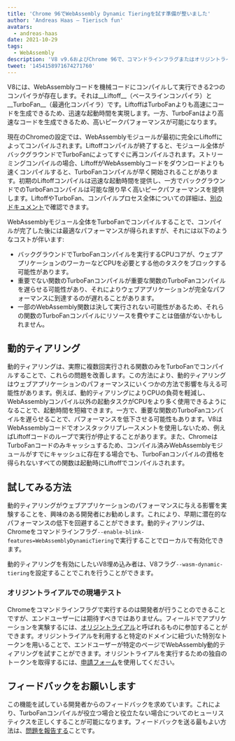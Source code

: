 ```yaml
---
title: 'Chrome 96でWebAssembly Dynamic Tieringを試す準備が整いました'
author: 'Andreas Haas — Tierisch fun'
avatars:
  - andreas-haas
date: 2021-10-29
tags:
  - WebAssembly
description: 'V8 v9.6およびChrome 96で、コマンドラインフラグまたはオリジントライアルを通じてWebAssembly Dynamic Tieringを試す準備が整いました'
tweet: '1454158971674271760'
---
```


V8には、WebAssemblyコードを機械コードにコンパイルして実行できる2つのコンパイラが存在します。それは__Liftoff__（ベースラインコンパイラ）と__TurboFan__（最適化コンパイラ）です。LiftoffはTurboFanよりも高速にコードを生成できるため、迅速な起動時間を実現します。一方、TurboFanはより高速なコードを生成できるため、高いピークパフォーマンスが可能になります。

<!--truncate-->
現在のChromeの設定では、WebAssemblyモジュールが最初に完全にLiftoffによってコンパイルされます。Liftoffコンパイルが終了すると、モジュール全体がバックグラウンドでTurboFanによってすぐに再コンパイルされます。ストリーミングコンパイルの場合、LiftoffがWebAssemblyコードをダウンロードよりも速くコンパイルすると、TurboFanコンパイルが早く開始されることがあります。初期のLiftoffコンパイルは迅速な起動時間を提供し、一方でバックグラウンドでのTurboFanコンパイルは可能な限り早く高いピークパフォーマンスを提供します。LiftoffやTurboFan、コンパイルプロセス全体についての詳細は、[別のドキュメント](https://v8.dev/docs/wasm-compilation-pipeline)で確認できます。

WebAssemblyモジュール全体をTurboFanでコンパイルすることで、コンパイルが完了した後には最適なパフォーマンスが得られますが、それには以下のようなコストが伴います:

- バックグラウンドでTurboFanコンパイルを実行するCPUコアが、ウェブアプリケーションのワーカーなどCPUを必要とする他のタスクをブロックする可能性があります。
- 重要でない関数のTurboFanコンパイルが重要な関数のTurboFanコンパイルを遅らせる可能性があり、それによりウェブアプリケーションが完全なパフォーマンスに到達するのが遅れることがあります。
- 一部のWebAssembly関数は決して実行されない可能性があるため、それらの関数のTurboFanコンパイルにリソースを費やすことは価値がないかもしれません。

## 動的ティアリング

動的ティアリングは、実際に複数回実行される関数のみをTurboFanでコンパイルすることで、これらの問題を改善します。この方法により、動的ティアリングはウェブアプリケーションのパフォーマンスにいくつかの方法で影響を与える可能性があります。例えば、動的ティアリングによりCPUの負荷を軽減し、WebAssemblyコンパイル以外の起動タスクがCPUをより多く使用できるようになることで、起動時間を短縮できます。一方で、重要な関数のTurboFanコンパイルを遅らせることで、パフォーマンスを低下させる可能性もあります。V8はWebAssemblyコードでオンスタックリプレースメントを使用しないため、例えばLiftoffコードのループで実行が停止することがあります。また、ChromeはTurboFanコードのみキャッシュするため、コンパイル済みWebAssemblyモジュールがすでにキャッシュに存在する場合でも、TurboFanコンパイルの資格を得られないすべての関数は起動時にLiftoffでコンパイルされます。

## 試してみる方法

動的ティアリングがウェブアプリケーションのパフォーマンスに与える影響を実験することを、興味のある開発者にお勧めします。これにより、早期に潜在的なパフォーマンスの低下を回避することができます。動的ティアリングは、Chromeをコマンドラインフラグ`--enable-blink-features=WebAssemblyDynamicTiering`で実行することでローカルで有効化できます。

動的ティアリングを有効にしたいV8埋め込み者は、V8フラグ`--wasm-dynamic-tiering`を設定することでこれを行うことができます。

### オリジントライアルでの現場テスト

Chromeをコマンドラインフラグで実行するのは開発者が行うことのできることですが、エンドユーザーには期待すべきではありません。フィールドでアプリケーションを実験するには、[オリジントライアル](https://github.com/GoogleChrome/OriginTrials/blob/gh-pages/developer-guide.md)と呼ばれるものに参加することができます。オリジントライアルを利用すると特定のドメインに紐づいた特別なトークンを用いることで、エンドユーザーが特定のページでWebAssembly動的ティアリングを試すことができます。オリジントライアルを実行するための独自のトークンを取得するには、[申請フォーム](https://developer.chrome.com/origintrials/#/view_trial/3716595592487501825)を使用してください。

## フィードバックをお願いします

この機能を試している開発者からのフィードバックを求めています。これにより、TurboFanコンパイルが役立つ場合と役立たない場合についてのヒューリスティクスを正しくすることが可能になります。フィードバックを送る最もよい方法は、[問題を報告する](https://bugs.chromium.org/p/chromium/issues/detail?id=1260322)ことです。
